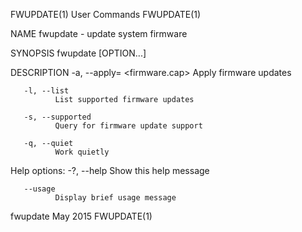 FWUPDATE(1)                                                        User Commands                                                       FWUPDATE(1)

NAME
       fwupdate - update system firmware

SYNOPSIS
       fwupdate [OPTION...]

DESCRIPTION
       -a, --apply=<guid> <firmware.cap>
              Apply firmware updates

       -l, --list
              List supported firmware updates

       -s, --supported
              Query for firmware update support

       -q, --quiet
              Work quietly

   Help options:
       -?, --help
              Show this help message

       --usage
              Display brief usage message

fwupdate                                                             May 2015                                                          FWUPDATE(1)
